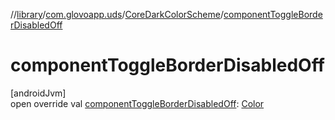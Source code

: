 //[library](../../../index.md)/[com.glovoapp.uds](../index.md)/[CoreDarkColorScheme](index.md)/[componentToggleBorderDisabledOff](component-toggle-border-disabled-off.md)

# componentToggleBorderDisabledOff

[androidJvm]\
open override val [componentToggleBorderDisabledOff](component-toggle-border-disabled-off.md): [Color](https://developer.android.com/reference/kotlin/androidx/compose/ui/graphics/Color.html)

